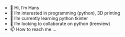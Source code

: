 - 👋 Hi, I’m Hans
- 👀 I’m interested in programming (python), 3D printing
- 🌱 I’m currently learning python tkinter
- 💞️ I’m looking to collaborate on python (treeview)
- 📫 How to reach me ...

<!---
hnas66/hnas66 is a ✨ special ✨ repository because its `README.md` (this file) appears on your GitHub profile.
You can click the Preview link to take a look at your changes.
--->
